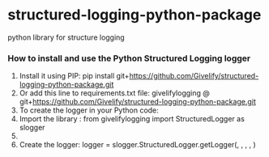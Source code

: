 # structured-logging-python-package
python library for structure logging

### How to install and use the Python Structured Logging logger
1. Install it using PIP: pip install git+https://github.com/Givelify/structured-logging-python-package.git
2. Or add this line to requirements.txt file: givelifylogging @ git+https://github.com/Givelify/structured-logging-python-package.git
3. To create the logger in your Python code:
4.   Import the library : from givelifylogging import StructuredLogger as slogger
5.   
6.   Create the logger: logger = slogger.StructuredLogger.getLogger(<module name>, <Log Level String: Optional>, <Log handler : Optional>, <Log location: Optional>, <Log File Name: Optional>)
